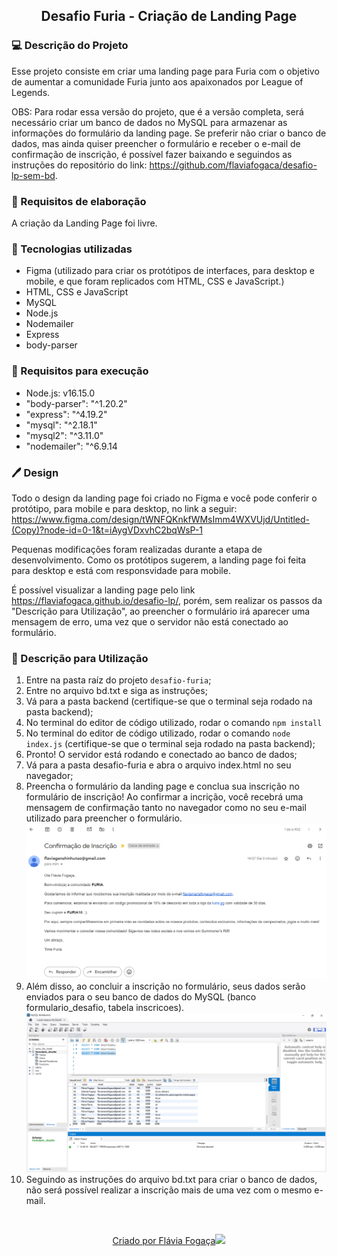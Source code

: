 <h2 align="center"> Desafio Furia - Criação de Landing Page </h2>

### 💻 Descrição do Projeto

Esse projeto consiste em criar uma landing page para Furia com o objetivo de aumentar a comunidade Furia junto aos apaixonados por League of Legends.

OBS: Para rodar essa versão do projeto, que é a versão completa, será necessário criar um banco de dados no MySQL para armazenar as informações do formulário da landing page. Se preferir não criar o banco de dados, mas ainda quiser preencher o formulário e receber o e-mail de confirmação de inscrição, é possível fazer baixando e seguindos as instruções do repositório do link: https://github.com/flaviafogaca/desafio-lp-sem-bd.

### 📝 Requisitos de elaboração 

A criação da Landing Page foi livre.

### 🚀 Tecnologias utilizadas 

<ul>
    <li>Figma (utilizado para criar os protótipos de interfaces, para desktop e mobile, e que foram replicados com HTML, CSS e JavaScript.)
    <li>HTML, CSS e JavaScript 
    <li>MySQL
    <li>Node.js 
    <li>Nodemailer
    <li>Express
    <li>body-parser
</ul>

### 📝 Requisitos para execução 

<ul>
    <li>Node.js: v16.15.0</li> 
    <li>"body-parser": "^1.20.2"</li> 
    <li>"express": "^4.19.2"</li> 
    <li>"mysql": "^2.18.1"</li> 
    <li>"mysql2": "^3.11.0"</li> 
    <li>"nodemailer": "^6.9.14</li> 
</ul>

### 🖊️ Design

Todo o design da landing page foi criado no Figma e você pode conferir o protótipo, para mobile e para desktop, no link a seguir: https://www.figma.com/design/tWNFQKnkfWMsImm4WXVUjd/Untitled-(Copy)?node-id=0-1&t=iAygVDxvhC2bqWsP-1

Pequenas modificações foram realizadas durante a etapa de desenvolvimento. Como os protótipos sugerem, a landing page foi feita para desktop e está com responsvidade para mobile. 

É possível visualizar a landing page pelo link https://flaviafogaca.github.io/desafio-lp/, porém, sem realizar os passos da "Descrição para Utilização", ao preencher o formulário irá aparecer uma mensagem de erro, uma vez que o servidor não está conectado ao formulário. 

### 📣 Descrição para Utilização 

1. Entre na pasta raíz do projeto `desafio-furia`;
2. Entre no arquivo bd.txt e siga as instruções;
3. Vá para a pasta backend (certifique-se que o terminal seja rodado na pasta backend);
4. No terminal do editor de código utilizado, rodar o comando `npm install`
5. No terminal do editor de código utilizado, rodar o comando `node index.js` (certifique-se que o terminal seja rodado na pasta backend);
6. Pronto! O servidor está rodando e conectado ao banco de dados;
7. Vá para a pasta desafio-furia e abra o arquivo index.html no seu navegador;
8. Preencha o formulário da landing page e conclua sua inscrição no formulário de inscrição! Ao confirmar a incrição, você recebrá uma mensagem de confirmação tanto no navegador como no seu e-mail utilizado para preencher o formulário.
![email recebido após realizar a inscrição](src/assets/print/print_email.png)
9. Além disso, ao concluir a inscrição no formulário, seus dados serão enviados para o seu banco de dados do MySQL (banco formulario_desafio, tabela inscricoes).
![banco de dados](src/assets/print/print_bd.png)
10. Seguindo as instruções do arquivo bd.txt para criar o banco de dados, não será possível realizar a inscrição mais de uma vez com o mesmo e-mail.

</br>
<p align="center">
  <a href="https://github.com/flaviafogaca">Criado por Flávia Fogaça<img src="https://github.githubassets.com/images/icons/emoji/octocat.png"></a>
</p>
